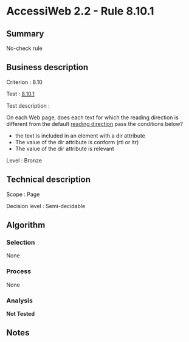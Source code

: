 # AccessiWeb 2.2 - Rule 8.10.1

## Summary

No-check rule

## Business description

Criterion : 8.10

Test : [8.10.1](http://www.accessiweb.org/index.php/accessiweb-22-english-version.html#test-8-10-1)

Test description :

 On each Web page, does each text for which the reading direction is different from the default [reading direction](http://www.accessiweb.org/index.php/glossary-76.html#mSensLecture) pass the conditions below? 

 * the text is included in an element with a dir attribute
 * The value of the dir attribute is conform (rtl or ltr)
 * The value of the dir attribute is relevant
 

Level : Bronze 

## Technical description

Scope : Page

Decision level : Semi-decidable

## Algorithm

### Selection

None

### Process

None

### Analysis

**Not Tested**

## Notes

